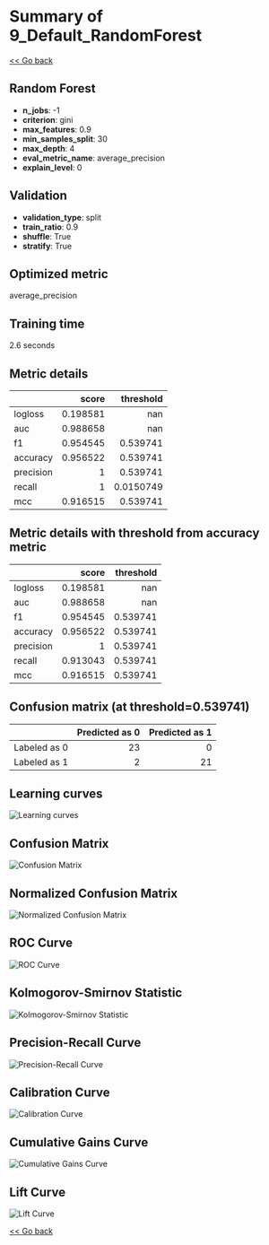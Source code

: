 # Summary of 9_Default_RandomForest

[<< Go back](../README.md)


## Random Forest
- **n_jobs**: -1
- **criterion**: gini
- **max_features**: 0.9
- **min_samples_split**: 30
- **max_depth**: 4
- **eval_metric_name**: average_precision
- **explain_level**: 0

## Validation
 - **validation_type**: split
 - **train_ratio**: 0.9
 - **shuffle**: True
 - **stratify**: True

## Optimized metric
average_precision

## Training time

2.6 seconds

## Metric details
|           |    score |   threshold |
|:----------|---------:|------------:|
| logloss   | 0.198581 | nan         |
| auc       | 0.988658 | nan         |
| f1        | 0.954545 |   0.539741  |
| accuracy  | 0.956522 |   0.539741  |
| precision | 1        |   0.539741  |
| recall    | 1        |   0.0150749 |
| mcc       | 0.916515 |   0.539741  |


## Metric details with threshold from accuracy metric
|           |    score |   threshold |
|:----------|---------:|------------:|
| logloss   | 0.198581 |  nan        |
| auc       | 0.988658 |  nan        |
| f1        | 0.954545 |    0.539741 |
| accuracy  | 0.956522 |    0.539741 |
| precision | 1        |    0.539741 |
| recall    | 0.913043 |    0.539741 |
| mcc       | 0.916515 |    0.539741 |


## Confusion matrix (at threshold=0.539741)
|              |   Predicted as 0 |   Predicted as 1 |
|:-------------|-----------------:|-----------------:|
| Labeled as 0 |               23 |                0 |
| Labeled as 1 |                2 |               21 |

## Learning curves
![Learning curves](learning_curves.png)
## Confusion Matrix

![Confusion Matrix](confusion_matrix.png)


## Normalized Confusion Matrix

![Normalized Confusion Matrix](confusion_matrix_normalized.png)


## ROC Curve

![ROC Curve](roc_curve.png)


## Kolmogorov-Smirnov Statistic

![Kolmogorov-Smirnov Statistic](ks_statistic.png)


## Precision-Recall Curve

![Precision-Recall Curve](precision_recall_curve.png)


## Calibration Curve

![Calibration Curve](calibration_curve_curve.png)


## Cumulative Gains Curve

![Cumulative Gains Curve](cumulative_gains_curve.png)


## Lift Curve

![Lift Curve](lift_curve.png)



[<< Go back](../README.md)
